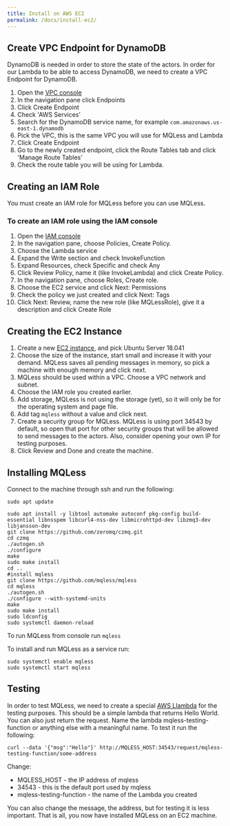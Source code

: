 ```yaml
---
title: Install on AWS EC2
permalink: /docs/install-ec2/
---
```


## Create VPC Endpoint for DynamoDB
DynamoDB is needed in order to store the state of the actors.
In order for our Lambda to be able to access DynamoDB, we need to create a VPC Endpoint for DynamoDB.

1. Open the [VPC console](https://console.aws.amazon.com/vpc)
2. In the navigation pane click Endpoints
3. Click Create Endpoint
4. Check 'AWS Services'
5. Search for the DynamoDB service name, for example `com.amazonaws.us-east-1.dynamodb`
6. Pick the VPC, this is the same VPC you will use for MQLess and Lambda
7. Click Create Endpoint
8. Go to the newly created endpoint, click the Route Tables tab and click 'Manage Route Tables'
9. Check the route table you will be using for Lambda.

## Creating an IAM Role
You must create an IAM role for MQLess before you can use MQLess.

### To create an IAM role using the IAM console
1. Open the [IAM console](https://console.aws.amazon.com/iam/)
2. In the navigation pane, choose Policies, Create Policy.
3. Choose the Lambda service
4. Expand the Write section and check InvokeFunction
5. Expand Resources, check Specific and check Any
6. Click Review Policy, name it (like InvokeLambda) and click Create Policy.
7. In the navigation pane, choose Roles, Create role.
8. Choose the EC2 service and click Next: Permissions
9. Check the policy we just created and click Next: Tags
10. Click Next: Review, name the new role (like MQLessRole), give it a description and click Create Role

## Creating the EC2 Instance
1. Create a new [EC2 instance](https://console.aws.amazon.com/ec2/), and pick Ubuntu Server 18.041
2. Choose the size of the instance, start small and increase it with your demand. MQLess saves all pending messages in memory, so pick a machine with enough memory and click next.
3. MQLess should be used within a VPC. Choose a VPC network and subnet.
4. Choose the IAM role you created earlier.
5. Add storage, MQLess is not using the storage (yet), so it will only be for the operating system and page file.
6. Add tag `mqless` without a value and click next.
7. Create a security group for MQLess. MQLess is using port 34543 by default, so open that port for other security groups that will be allowed to send messages to the actors. Also, consider opening your own IP for testing purposes.
8. Click Review and Done and create the machine.

## Installing MQLess
Connect to the machine through ssh and run the following:
```shell
sudo apt update

sudo apt install -y libtool automake autoconf pkg-config build-essential libnsspem libcurl4-nss-dev libmicrohttpd-dev libzmq3-dev libjansson-dev
git clone https://github.com/zeromq/czmq.git
cd czmq
./autogen.sh
./configure
make
sudo make install
cd ..
#install mqless
git clone https://github.com/mqless/mqless
cd mqless
./autogen.sh
./configure --with-systemd-units
make
sudo make install
sudo ldconfig
sudo systemctl daemon-reload
```

To run MQLess from console run `mqless`

To install and run MQLess as a service run:
```shell
sudo systemctl enable mqless
sudo systemctl start mqless
```

## Testing
In order to test MQLess, we need to create a special [AWS Llambda](https://console.aws.amazon.com/ec2/) for the testing purposes. This should be a simple lambda that returns Hello World. You can also just return the request. Name the lambda mqless-testing-function or anything else with a meaningful name. To test it run the following:

```shell
curl --data '{"msg":"Hello"}' http://MQLESS_HOST:34543/request/mqless-testing-function/some-address
```

Change:
* MQLESS_HOST - the IP address of mqless
* 34543 - this is the default port used by mqless
* mqless-testing-function - the name of the Lambda you created

You can also change the message, the address, but for testing it is less important.
That is all, you now have installed MQLess on an EC2 machine.
